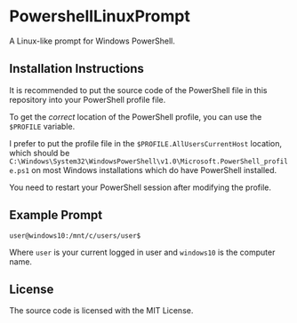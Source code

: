 # PowershellLinuxPrompt
A Linux-like prompt for Windows PowerShell.

## Installation Instructions

It is recommended to put the source code of the PowerShell file in this repository into your PowerShell profile file.

To get the *correct* location of the PowerShell profile, you can use the `$PROFILE` variable. 

I prefer to put the profile file in the `$PROFILE.AllUsersCurrentHost` location, which should be
`C:\Windows\System32\WindowsPowerShell\v1.0\Microsoft.PowerShell_profile.ps1` on most Windows installations which do
have PowerShell installed.

You need to restart your PowerShell session after modifying the profile.

## Example Prompt

```
user@windows10:/mnt/c/users/user$
```

Where `user` is your current logged in user and `windows10` is the computer name.

## License

The source code is licensed with the MIT License.
